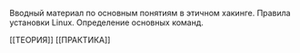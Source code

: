 Вводный материал по основным понятиям в этичном хакинге. 
Правила установки Linux. Определение основных команд.


[[ТЕОРИЯ]]
[[ПРАКТИКА]]

